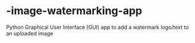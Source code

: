 # -image-watermarking-app
Python Graphical User Interface (GUI) app to add a watermark logo/text to an uploaded image
